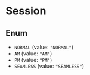 # Session

## Enum

* `NORMAL` (value: `"NORMAL"`)
* `AM` (value: `"AM"`)
* `PM` (value: `"PM"`)
* `SEAMLESS` (value: `"SEAMLESS"`)
